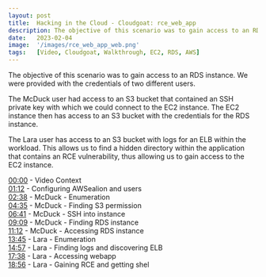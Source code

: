 ```yaml
---
layout: post
title:  Hacking in the Cloud - Cloudgoat: rce_web_app
description: The objective of this scenario was to gain access to an RDS instance. We were provided with the credentials of two different users, and exploited this AWS environment in two different ways.
date:   2023-02-04 
image:  '/images/rce_web_app_web.png'
tags:   [Video, Cloudgoat, Walkthrough, EC2, RDS, AWS]
---
```


The objective of this scenario was to gain access to an RDS instance. We were provided with the credentials of two different users.

The McDuck user had access to an S3 bucket that contained an SSH private key with which we could connect to the EC2 instance. The EC2 instance then has access to an S3 bucket with the credentials for the RDS instance.

The Lara user has access to an S3 bucket with logs for an ELB within the workload. This allows us to find a hidden directory within the application that contains an RCE vulnerability, thus allowing us to gain access to the EC2 instance.

[00:00](https://www.youtube.com/watch?v=Hd8xHTsEgmY&t=0s) - Video Context<br>
[01:12](https://www.youtube.com/watch?v=Hd8xHTsEgmY&t=72s) - Configuring AWSealion and users<br>
[02:38](https://www.youtube.com/watch?v=Hd8xHTsEgmY&t=158s) - McDuck - Enumeration<br>
[04:35](https://www.youtube.com/watch?v=Hd8xHTsEgmY&t=275s) - McDuck - Finding S3 permission<br>
[06:41](https://www.youtube.com/watch?v=Hd8xHTsEgmY&t=401s) - McDuck - SSH into instance<br>
[09:09](https://www.youtube.com/watch?v=Hd8xHTsEgmY&t=549s) - McDuck - Finding RDS instance<br>
[11:12](https://www.youtube.com/watch?v=Hd8xHTsEgmY&t=672s) - McDuck - Accessing RDS instance<br>
[13:45](https://www.youtube.com/watch?v=Hd8xHTsEgmY&t=825s) - Lara - Enumeration<br>
[14:57](https://www.youtube.com/watch?v=Hd8xHTsEgmY&t=897s) - Lara - Finding logs and discovering ELB<br>
[17:38](https://www.youtube.com/watch?v=Hd8xHTsEgmY&t=1058s) - Lara - Accessing webapp<br>
[18:56](https://www.youtube.com/watch?v=Hd8xHTsEgmY&t=1136s) - Lara - Gaining RCE and getting shel<br>


